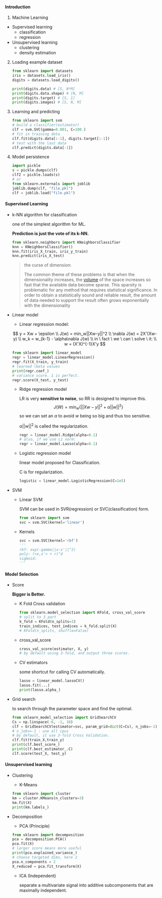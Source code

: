 #### Introduction

1. Machine Learning

* Supervised learning
  * classification
  * regression
* Unsupervised learning
  * clustering
  * density estimation

2. Loading example dataset

   ```python
   from sklearn import datasets
   iris = datasets.load_iris()
   digits = datasets.load_digits()
   
   print(digits.data) # [S, N*M]
   print(digits.data.shape) # [N, M]
   print(digits.target) # [S, 1]
   print(digits.images) # [S, N, M]
   
   ```

3. Learning and predicting

   ```python
   from sklearn import svm
   # build a classifier(estimator)
   clf = svm.SVC(gamma=0.001, C=100.)
   # fit in training data
   clf.fit(digits.data[:-1], digits.target[:-1])
   # test with the last data
   clf.predict(digits.data[-1])
   ```


4. Model persistence

   ```python
   import pickle
   s = pickle.dumps(clf)
   clf2 = pickle.loads(s)
   # or
   from sklearn.externals import joblib
   joblib.dump(clf, "file.pkl")
   clf = joblib.load("file.pkl")
   ```

#### Supervised Learning

* k-NN algorithm for classification

  one of the simplest algorithm for ML. 

  **Prediction is just the vote of its k-NN.**

  ```python
  from sklearn.neighbors import KNeighborsClassifier
  knn = KNeighborsClassifier()
  knn.fit(iris_X_train, iris_y_train)
  knn.predict(iris_X_test)
  ```

  > the curse of dimension:
  >
  > The common theme of these problems is that when the dimensionality increases, the [volume](https://en.wikipedia.org/wiki/Volume) of the space increases so fast that the available data become sparse. This sparsity is problematic for any method that requires statistical significance. In order to obtain a statistically sound and reliable result, the amount of data needed to support the result often grows exponentially with the dimensionality

* Linear model

  * Linear regression model:

  $$
  y = Xw + \epsilon \\
  J(w) = min_w||Xw-y||^2 \\
  \nabla J(w) = 2X'(Xw-y) \\
  w_k = w_{k-1} - \alpha\nabla J(w) \\
  in \ fact \ we \ can \ solve \ it: \\
  w = (X'X)^{-1}X'y
  $$

  ```python
  from sklearn import linear_model
  regr = linear_model.LinearRegression()
  regr.fit(X_train, y_train)
  # learned \beta values
  print(regr.coef_)
  # variance score. 1 is perfect.
  regr.score(X_test, y_test)
  ```

  * Ridge regression model

    LR is very **sensitive to noise**, so RR is designed to improve this.
    $$
    J(W) = min_w\{||Xw-y||^2 + \alpha||w||^2\}
    $$
    so we can set an $\alpha$ to avoid $w$ being so big and thus too sensitive.

    $\alpha||w||^2$ is called the regularization.

    ```python
    regr = linear_model.Ridge(alpha=0.1)
    # also, if we use L1 norm:
    regr = linear_model.Lasso(alpha=0.1)
    ```

  * Logistic regression model

    linear model proposed for Classification.

    C is for regularization.

    ```python
    logistic = linear_model.LogisticRegression(C=1e5)
    ```

* SVM 

  * Linear SVM

    SVM can be used in SVR(regression) or SVC(classification) form.

    ```python
    from sklearn import svm
    svc = svm.SVC(kernel='linear')
    ```

  * Kernels

    ```python
    svc = svm.SVC(kernel='rbf')
    '''
    rbf: exp(-gamma||x-x'||^2)
    poly: (<x,x'> + r)^d
    sigmoid:
    '''
    ```


#### Model Selection

* Score

  **Bigger is Better.**

  * K Fold Cross validation

    ```python
    from sklearn.model_selection import KFold, cross_val_score
    # split to 3 part
    k_fold = KFold(n_splits=3)
    train_indices, test_indices = k_fold.split(X)
    # KFold(n_splits, shuffle=False)
    ```

  * cross_val_score

    ```python
    cross_val_score(estimator, X, y)
    # by default using 3-fold, and output three scores.
    ```

  * CV estimators

    some shortcut for calling CV automatically.

    ```python
    lasso = linear_model.lassoCV()
    lasso.fit(...)
    print(lasso.alpha_)
    ```

* Grid search

  to search through the parameter space and find the optimal.

  ```python
  from sklearn_model_selection import GridSearchCV
  Cs = np.linspace(-6, -1, 10)
  clf = GridSearchCV(estimator=svc, param_grid=dict(C=Cs), n_jobs=-1) 
  # n_jobs=-1 : use all cpus
  # by default, it use 3-fold Cross Validation.
  clf.fit(train_X,train_y)
  print(clf.best_score_)
  print(clf.best_estimator_.C)
  clf.score(test_X, test_y)
  ```


#### Unsupervised learning

* Clustering

  * K-Means

  ```python
  from sklearn import cluster
  km = cluster.KMeans(n_clusters=3)
  km.fit(X)
  print(km.labels_)
  ```

* Decomposition

  * PCA (Principle)

  ```python
  from sklearn import decomposition
  pca = decomposition.PCA()
  pca.fit(X)
  # larger score means more useful
  print(pca.explained_variance_)
  # choose targeted dims, here 2
  pca.n_components = 2
  X_reduced = pca.fit_transform(X)
  
  
  ```

  * ICA (Independent)

    separate a multivariate signal into additive subcomponents that are maximally independent.



